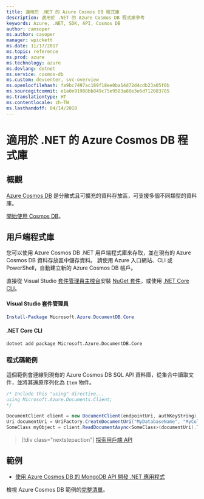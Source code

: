 ```yaml
---
title: 適用於 .NET 的 Azure Cosmos DB 程式庫
description: 適用於 .NET 的 Azure Cosmos DB 程式庫參考
keywords: Azure, .NET, SDK, API, Cosmos DB
author: camsoper
ms.author: casoper
manager: wpickett
ms.date: 11/17/2017
ms.topic: reference
ms.prod: azure
ms.technology: azure
ms.devlang: dotnet
ms.service: cosmos-db
ms.custom: devcenter, svc-overview
ms.openlocfilehash: fa9bc7497ac189f18ee0ba14d72d4cdb23a05f0b
ms.sourcegitcommit: e1a0e91988bb849c75e9583a80e3e6d712083785
ms.translationtype: HT
ms.contentlocale: zh-TW
ms.lasthandoff: 04/14/2018
---
```

# <a name="azure-cosmos-db-libraries-for-net"></a>適用於 .NET 的 Azure Cosmos DB 程式庫

## <a name="overview"></a>概觀

[Azure Cosmos DB](https://docs.microsoft.com/azure/cosmos-db/introduction) 是分散式且可擴充的資料存放區，可支援多個不同類型的資料庫。

[開始使用 Cosmos DB](https://docs.microsoft.com/azure/cosmos-db/create-sql-api-dotnet)。

## <a name="client-library"></a>用戶端程式庫

您可以使用 Azure Cosmos DB .NET 用戶端程式庫來存取，並在現有的 Azure Cosmos DB 資料存放區中儲存資料。  請使用 Azure 入口網站、CLI 或 PowerShell，自動建立新的 Azure Cosmos DB 帳戶。

直接從 Visual Studio [套件管理員主控台][PackageManager]安裝 [NuGet 套件](https://www.nuget.org/packages/Microsoft.Azure.DocumentDB.Core)，或使用 [.NET Core CLI][DotNetCLI]。

#### <a name="visual-studio-package-manager"></a>Visual Studio 套件管理員

```powershell
Install-Package Microsoft.Azure.DocumentDB.Core
```

#### <a name="net-core-cli"></a>.NET Core CLI

```bash
dotnet add package Microsoft.Azure.DocumentDB.Core
```

### <a name="code-example"></a>程式碼範例

這個範例會連線到現有的 Azure Cosmos DB SQL API 資料庫，從集合中讀取文件，並將其還原序列化為 `Item` 物件。   

```csharp
/* Include this "using" directive...
using Microsoft.Azure.Documents.Client;
*/

DocumentClient client = new DocumentClient(endpointUri, authKeyString);
Uri documentUri = UriFactory.CreateDocumentUri("MyDatabaseName", "MyCollectionName", "DocumentId");
SomeClass myObject = client.ReadDocumentAsync<SomeClass>(documentUri).ToString()).Result;
```

> [!div class="nextstepaction"]
> [探索用戶端 API](/dotnet/api/overview/azure/cosmosdb/client)

## <a name="samples"></a>範例

* [使用 Azure Cosmos DB 的 MongoDB API 開發 .NET 應用程式](https://azure.microsoft.com/resources/samples/azure-cosmos-db-mongodb-dotnet-getting-started/)

檢視 Azure Cosmos DB 範例的[完整清單](https://azure.microsoft.com/resources/samples/?platform=dotnet&term=cosmosdb)。

[PackageManager]: https://docs.microsoft.com/nuget/tools/package-manager-console
[DotNetCLI]: https://docs.microsoft.com/dotnet/core/tools/dotnet-add-package
